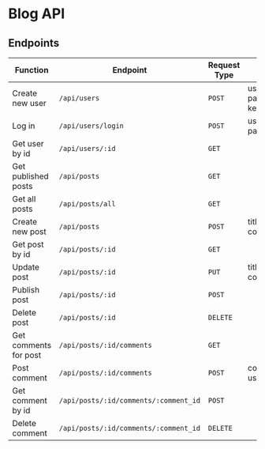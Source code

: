 # Blog API

## Endpoints

|Function| Endpoint | Request Type| Body | Protected? |
|--------|------------|-----------| ------| ------ |
|Create new user|`/api/users`|`POST`| username, password, key | No |
|Log in | `/api/users/login`|`POST`| username, password | No |
|Get user by id | `/api/users/:id`|`GET`| | No |
|Get published posts | `/api/posts` | `GET`| | No |
|Get all posts | `/api/posts/all` | `GET`| | Yes |
|Create new post | `/api/posts` | `POST`| title, content | Yes |
| Get post by id | `/api/posts/:id` | `GET` | | No |
| Update post | `/api/posts/:id` | `PUT`| title, content | Yes |
| Publish post | `/api/posts/:id` | `POST`| | Yes |
|Delete post | `/api/posts/:id` | `DELETE`| | Yes |
| Get comments for post | `/api/posts/:id/comments` | `GET`| | No |
| Post comment | `/api/posts/:id/comments` | `POST`| content, username | No |
| Get comment by id | `/api/posts/:id/comments/:comment_id` | `POST`| | No |
| Delete comment | `/api/posts/:id/comments/:comment_id` | `DELETE`| | Yes |